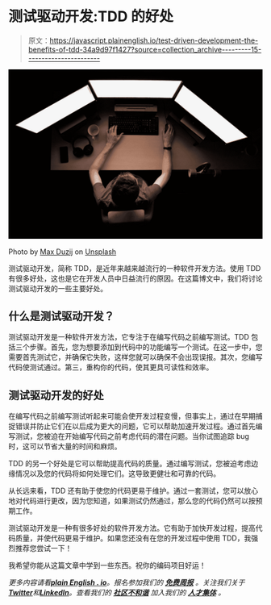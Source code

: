 # 测试驱动开发:TDD 的好处

> 原文：<https://javascript.plainenglish.io/test-driven-development-the-benefits-of-tdd-34a9d97f1427?source=collection_archive---------15----------------------->

![](img/7b72c36618f5722134892ddb2dbe9ae5.png)

Photo by [Max Duzij](https://unsplash.com/@max_duz?utm_source=medium&utm_medium=referral) on [Unsplash](https://unsplash.com?utm_source=medium&utm_medium=referral)

测试驱动开发，简称 TDD，是近年来越来越流行的一种软件开发方法。使用 TDD 有很多好处，这也是它在开发人员中日益流行的原因。在这篇博文中，我们将讨论测试驱动开发的一些主要好处。

## 什么是测试驱动开发？

测试驱动开发是一种软件开发方法，它专注于在编写代码之前编写测试。TDD 包括三个步骤。首先，您为想要添加到代码中的功能编写一个测试。在这一步中，您需要首先测试它，并确保它失败，这样您就可以确保不会出现误报。其次，您编写代码使测试通过。第三，重构你的代码，使其更具可读性和效率。

## 测试驱动开发的好处

在编写代码之前编写测试听起来可能会使开发过程变慢，但事实上，通过在早期捕捉错误并防止它们在以后成为更大的问题，它可以帮助加速开发过程。通过首先编写测试，您被迫在开始编写代码之前考虑代码的潜在问题。当你试图追踪 bug 时，这可以节省大量的时间和麻烦。

TDD 的另一个好处是它可以帮助提高代码的质量。通过编写测试，您被迫考虑边缘情况以及您的代码将如何处理它们。这导致更健壮和可靠的代码。

从长远来看，TDD 还有助于使您的代码更易于维护。通过一套测试，您可以放心地对代码进行更改，因为您知道，如果测试仍然通过，那么您的代码仍然可以按预期工作。

测试驱动开发是一种有很多好处的软件开发方法。它有助于加快开发过程，提高代码质量，并使代码更易于维护。如果您还没有在您的开发过程中使用 TDD，我强烈推荐您尝试一下！

我希望你能从这篇文章中学到一些东西。祝你的编码项目好运！

*更多内容请看*[***plain English . io***](https://plainenglish.io/)*。报名参加我们的* [***免费周报***](http://newsletter.plainenglish.io/) *。关注我们关于*[***Twitter***](https://twitter.com/inPlainEngHQ)*和*[***LinkedIn***](https://www.linkedin.com/company/inplainenglish/)*。查看我们的* [***社区不和谐***](https://discord.gg/GtDtUAvyhW) *加入我们的* [***人才集体***](https://inplainenglish.pallet.com/talent/welcome) *。*
